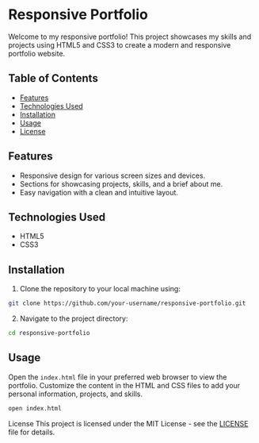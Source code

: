 # Responsive Portfolio

Welcome to my responsive portfolio! This project showcases my skills and projects using HTML5 and CSS3 to create a modern and responsive portfolio website.

## Table of Contents
- [Features](#features)
- [Technologies Used](#technologies-used)
- [Installation](#installation)
- [Usage](#usage)
- [License](#license)

## Features
- Responsive design for various screen sizes and devices.
- Sections for showcasing projects, skills, and a brief about me.
- Easy navigation with a clean and intuitive layout.

## Technologies Used
- HTML5
- CSS3

## Installation
1. Clone the repository to your local machine using:

```bash
git clone https://github.com/your-username/responsive-portfolio.git
```

2. Navigate to the project directory:

```bash
cd responsive-portfolio
```

## Usage
Open the `index.html` file in your preferred web browser to view the portfolio. Customize the content in the HTML and CSS files to add your personal information, projects, and skills.

```bash
open index.html
```

License
This project is licensed under the MIT License - see the [LICENSE](LICENSE) file for details.